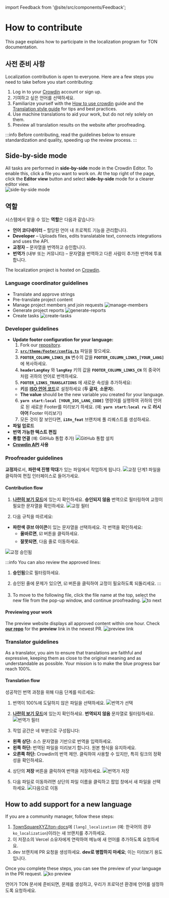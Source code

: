 import Feedback from '@site/src/components/Feedback';

# How to contribute

This page explains how to participate in the localization program for TON documentation.

## 사전 준비 사항

Localization contribution is open to everyone. Here are a few steps you need to take before you start contributing:

1. Log in to your [Crowdin](https://crowdin.com) account or sign up.
2. 기여하고 싶은 언어를 선택하세요.
3. Familiarize yourself with the [How to use crowdin](/v3/contribute/localization-program/how-to-contribute/) guide and the [Translation style guide](/v3/contribute/localization-program/translation-style-guide/) for tips and best practices.
4. Use machine translations to aid your work, but do not rely solely on them.
5. Preview all translation results on the website after proofreading.

:::info
Before contributing, read the guidelines below to ensure standardization and quality, speeding up the review process.
:::

## Side-by-side mode

All tasks are performed in **side-by-side** mode in the Crowdin Editor. To enable this, click a file you want to work on. At the top right of the page, click the **Editor view** button and select **side-by-side** mode for a clearer editor view.\
![side-by-side mode](/img/localizationProgramGuideline/side-by-side.png)

## 역할

시스템에서 맡을 수 있는 **역할**은 다음과 같습니다:

- **언어 코디네이터** – 할당된 언어 내 프로젝트 기능을 관리합니다.
- **Developer** – Uploads files, edits translatable text, connects integrations and uses the API.
- **교정자** – 문자열을 번역하고 승인합니다.
- **번역가** (내부 또는 커뮤니티) – 문자열을 번역하고 다른 사람이 추가한 번역에 투표합니다.

The localization project is hosted on [Crowdin](https://crowdin.com/project/ton-docs).

### Language coordinator guidelines

- Translate and approve strings
- Pre-translate project content
- Manage project members and join requests
  ![manage-members](/img/localizationProgramGuideline/manage-members.png)
- Generate project reports
  ![generate-reports](/img/localizationProgramGuideline/generate-reports.png)
- Create tasks
  ![create-tasks](/img/localizationProgramGuideline/create-tasks.png)

### Developer guidelines

- **Update footer configuration for your language:**
  1. Fork our [repository](https://github.com/TownSquareXYZ/ton-docs/tree/i18n_feat).
  2. [**`src/theme/Footer/config.ts`**](https://github.com/TownSquareXYZ/ton-docs/blob/main/src/theme/Footer/config.ts) 파일을 찾으세요.
  3. **`FOOTER_COLUMN_LINKS_EN`** 변수의 값을 **`FOOTER_COLUMN_LINKS_[YOUR_LANG]`** 에 복사하세요.
  4. **`headerLangKey`** 와 **`langKey`** 키의 값을 **`FOOTER_COLUMN_LINKS_CN`** 의 중국어처럼 귀하의 언어로 번역하세요.
  5. **`FOOTER_LINKS_TRANSLATIONS`** 에 새로운 속성을 추가하세요:
    - **키**를 [**ISO 언어 코드**](https://www.andiamo.co.uk/resources/iso-language-codes/)로 설정하세요 (**두 글자**, **소문자**).
    - **The value** should be the new variable you created for your language.
  6. **`yarn start:local [YOUR_IOS_LANG_CODE]`** 명령어를 실행하여 귀하의 언어로 된 새로운 Footer를 미리보기 하세요. (예: **`yarn start:local ru`** 로 **러시아어** Footer 미리보기)
  7. 모든 것이 잘 보인다면, **`i18n_feat`** 브랜치에 풀 리퀘스트를 생성하세요.
- **파일 업로드**
- **번역 가능한 텍스트 편집**
- **통합 연결** (예: GitHub 통합 추가)
  ![GitHub 통합 설치](/img/localizationProgramGuideline/howItWorked/install-github-integration.png)
- **[Crowdin API](https://developer.crowdin.com/api/v2/) 사용**

### Proofreader guidelines

**교정자**로서, **파란색 진행 막대**가 있는 파일에서 작업하게 됩니다.
![교정 단계1](/img/localizationProgramGuideline/proofread-step1.png)
파일을 클릭하여 편집 인터페이스로 들어가세요.

#### Contribution flow

1. [**나란히 보기 모드**](#side-by-side-mode)에 있는지 확인하세요. **승인되지 않음** 번역으로 필터링하여 교정이 필요한 문자열을 확인하세요.
  ![교정 필터](/img/localizationProgramGuideline/proofread-filter.png)

2. 다음 규칙을 따르세요:
  - **파란색 큐브 아이콘**이 있는 문자열을 선택하세요. 각 번역을 확인하세요:
    - **올바르면**, ☑️ 버튼을 클릭하세요.
    - **잘못되면**, 다음 줄로 이동하세요.

![교정 승인됨](/img/localizationProgramGuideline/proofread-approved.png)

:::info
You can also review the approved lines:

1. **승인됨**으로 필터링하세요.

2. 승인된 줄에 문제가 있으면, ☑️ 버튼을 클릭하여 교정이 필요하도록 되돌리세요.
  :::

3. To move to the following file, click the file name at the top, select the new file from the pop-up window, and continue proofreading.
  ![to next](/img/localizationProgramGuideline/redirect-to-next.png)

#### Previewing your work

The preview website displays all approved content within one hour. Check [**our repo**](https://github.com/TownSquareXYZ/ton-docs/pulls) for the **preview** link in the newest PR.
![preview link](/img/localizationProgramGuideline/preview-link.png)

### Translator guidelines

As a translator, you aim to ensure that translations are faithful and expressive, keeping them as close to the original meaning and as understandable as possible. Your mission is to make the blue progress bar reach 100%.

#### Translation flow

성공적인 번역 과정을 위해 다음 단계를 따르세요:

1. 번역이 100%에 도달하지 않은 파일을 선택하세요.
  ![번역가 선택](/img/localizationProgramGuideline/translator-select.png)

2. [**나란히 보기 모드**](#side-by-side-mode)에 있는지 확인하세요. **번역되지 않음** 문자열로 필터링하세요.
  ![번역가 필터](/img/localizationProgramGuideline/translator-filter.png)

3. 작업 공간은 네 부분으로 구성됩니다:
  - **왼쪽 상단:** 소스 문자열을 기반으로 번역을 입력하세요.
  - **왼쪽 하단:** 번역된 파일을 미리보기 합니다. 원본 형식을 유지하세요.
  - **오른쪽 하단:** Crowdin의 번역 제안. 클릭하여 사용할 수 있지만, 특히 링크의 정확성을 확인하세요.

4. 상단의 **저장** 버튼을 클릭하여 번역을 저장하세요.
  ![번역가 저장](/img/localizationProgramGuideline/translator-save.png)

5. 다음 파일로 이동하려면 상단의 파일 이름을 클릭하고 팝업 창에서 새 파일을 선택하세요.
  ![다음으로 이동](/img/localizationProgramGuideline/redirect-to-next.png)

## How to add support for a new language

If you are a community manager, follow these steps:

1. [TownSquareXYZ/ton-docs](https://github.com/TownSquareXYZ/ton-docs)에 `[lang]_localization` (예: 한국어의 경우 `ko_localization`)이라는 새 브랜치를 추가하세요.
2. 이 저장소의 Vercel 소유자에게 연락하여 메뉴에 새 언어를 추가하도록 요청하세요.
3. dev 브랜치에 PR 요청을 생성하세요. **dev로 병합하지 마세요**; 이는 미리보기 용도입니다.

Once you complete these steps, you can see the preview of your language in the PR request.
![ko preview](/img/localizationProgramGuideline/ko_preview.png)

언어가 TON 문서에 준비되면, 문제를 생성하고, 우리가 프로덕션 환경에 언어를 설정하도록 요청하세요.

<Feedback />

